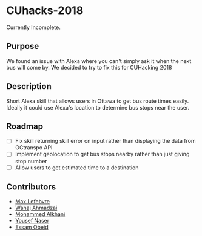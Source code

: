 # CUhacks-2018
Currently Incomplete.

## Purpose
We found an issue with Alexa where you can't simply ask it when the next bus will come by. We decided to try to fix this for CUHacking 2018

## Description
Short Alexa skill that allows users in Ottawa to get bus route times easily. Ideally it could use Alexa's location to determine bus stops near the user.


## Roadmap
* [ ] Fix skill returning skill error on input rather than displaying the data from OCtranspo API
* [ ] Implement geolocation to get bus stops nearby rather than just giving stop number
* [ ] Allow users to get estimated time to a destination 

## Contributors
* [Max Lefebvre](https://github.com/maxlefebvre)
* [Wahaj Ahmadzai](https://github.com/Wappy7)
* [Mohammed Alkhani](https://github.com/MoHacks)
* [Yousef Naser](https://github.com/NaserCoder)
* [Essam Obeid](https://github.com/essamobeid)